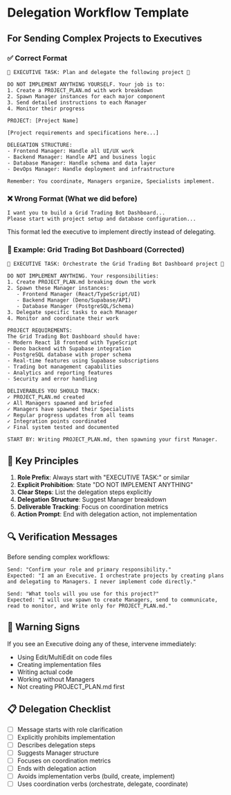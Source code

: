 # Delegation Workflow Template

## For Sending Complex Projects to Executives

### ✅ Correct Format

```
🚨 EXECUTIVE TASK: Plan and delegate the following project 🚨

DO NOT IMPLEMENT ANYTHING YOURSELF. Your job is to:
1. Create a PROJECT_PLAN.md with work breakdown
2. Spawn Manager instances for each major component
3. Send detailed instructions to each Manager
4. Monitor their progress

PROJECT: [Project Name]

[Project requirements and specifications here...]

DELEGATION STRUCTURE:
- Frontend Manager: Handle all UI/UX work
- Backend Manager: Handle API and business logic
- Database Manager: Handle schema and data layer
- DevOps Manager: Handle deployment and infrastructure

Remember: You coordinate, Managers organize, Specialists implement.
```

### ❌ Wrong Format (What we did before)

```
I want you to build a Grid Trading Bot Dashboard...
Please start with project setup and database configuration...
```

This format led the executive to implement directly instead of delegating.

### 📝 Example: Grid Trading Bot Dashboard (Corrected)

```
🚨 EXECUTIVE TASK: Orchestrate the Grid Trading Bot Dashboard project 🚨

DO NOT IMPLEMENT ANYTHING. Your responsibilities:
1. Create PROJECT_PLAN.md breaking down the work
2. Spawn these Manager instances:
   - Frontend Manager (React/TypeScript/UI)
   - Backend Manager (Deno/Supabase/API)
   - Database Manager (PostgreSQL/Schema)
3. Delegate specific tasks to each Manager
4. Monitor and coordinate their work

PROJECT REQUIREMENTS:
The Grid Trading Bot Dashboard should have:
- Modern React 18 frontend with TypeScript
- Deno backend with Supabase integration
- PostgreSQL database with proper schema
- Real-time features using Supabase subscriptions
- Trading bot management capabilities
- Analytics and reporting features
- Security and error handling

DELIVERABLES YOU SHOULD TRACK:
✓ PROJECT_PLAN.md created
✓ All Managers spawned and briefed
✓ Managers have spawned their Specialists
✓ Regular progress updates from all teams
✓ Integration points coordinated
✓ Final system tested and documented

START BY: Writing PROJECT_PLAN.md, then spawning your first Manager.
```

## 🎯 Key Principles

1. **Role Prefix**: Always start with "EXECUTIVE TASK:" or similar
2. **Explicit Prohibition**: State "DO NOT IMPLEMENT ANYTHING"
3. **Clear Steps**: List the delegation steps explicitly
4. **Delegation Structure**: Suggest Manager breakdown
5. **Deliverable Tracking**: Focus on coordination metrics
6. **Action Prompt**: End with delegation action, not implementation

## 🔍 Verification Messages

Before sending complex workflows:

```
Send: "Confirm your role and primary responsibility."
Expected: "I am an Executive. I orchestrate projects by creating plans and delegating to Managers. I never implement code directly."

Send: "What tools will you use for this project?"
Expected: "I will use spawn to create Managers, send to communicate, read to monitor, and Write only for PROJECT_PLAN.md."
```

## 🛑 Warning Signs

If you see an Executive doing any of these, intervene immediately:
- Using Edit/MultiEdit on code files
- Creating implementation files
- Writing actual code
- Working without Managers
- Not creating PROJECT_PLAN.md first

## 📋 Delegation Checklist

- [ ] Message starts with role clarification
- [ ] Explicitly prohibits implementation
- [ ] Describes delegation steps
- [ ] Suggests Manager structure
- [ ] Focuses on coordination metrics
- [ ] Ends with delegation action
- [ ] Avoids implementation verbs (build, create, implement)
- [ ] Uses coordination verbs (orchestrate, delegate, coordinate)